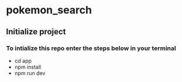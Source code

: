 # pokemon_search

## Initialize project
### To intialize this repo enter the steps below in your terminal 
  + cd app
  + npm install
  + npm run dev
